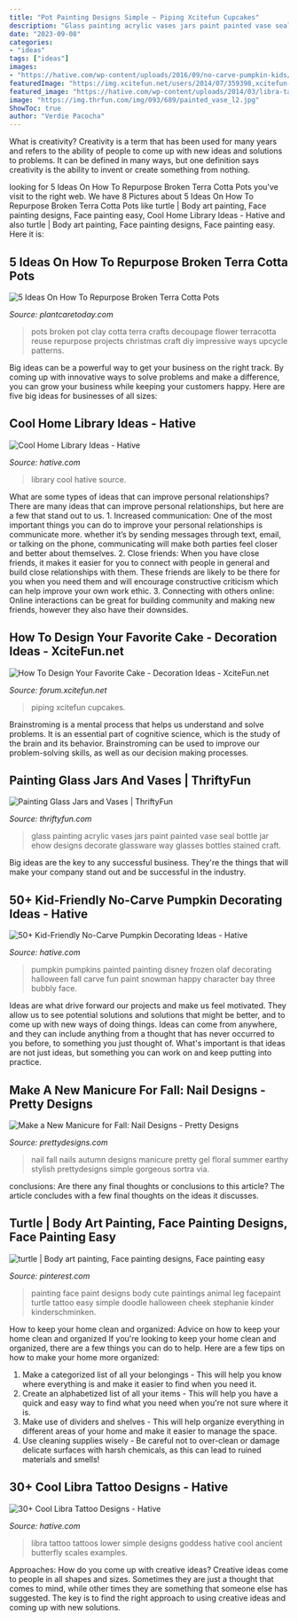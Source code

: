 ```yaml
---
title: "Pot Painting Designs Simple ~ Piping Xcitefun Cupcakes"
description: "Glass painting acrylic vases jars paint painted vase seal bottle jar ehow designs decorate glassware way glasses bottles stained craft"
date: "2023-09-08"
categories:
- "ideas"
tags: ["ideas"]
images:
- "https://hative.com/wp-content/uploads/2016/09/no-carve-pumpkin-kids/40-no-carve-pumpkin-decorating.jpg"
featuredImage: "https://img.xcitefun.net/users/2014/07/359398,xcitefun-cake-decoration-12.jpg"
featured_image: "https://hative.com/wp-content/uploads/2014/03/libra-tattoos/31-simple-libra-back.jpg"
image: "https://img.thrfun.com/img/093/689/painted_vase_l2.jpg"
ShowToc: true
author: "Verdie Pacocha"
---
```



What is creativity?
Creativity is a term that has been used for many years and refers to the ability of people to come up with new ideas and solutions to problems. It can be defined in many ways, but one definition says creativity is the ability to invent or create something from nothing.

	

		
looking for 5 Ideas On How To Repurpose Broken Terra Cotta Pots you've visit to the right web. We have 8 Pictures about 5 Ideas On How To Repurpose Broken Terra Cotta Pots like turtle | Body art painting, Face painting designs, Face painting easy, Cool Home Library Ideas - Hative and also turtle | Body art painting, Face painting designs, Face painting easy. Here it is:
		
    
## 5 Ideas On How To Repurpose Broken Terra Cotta Pots

<img loading=lazy src="http://plantcaretoday.com/wp-content/uploads/decoupagepot1.jpg" onerror="this.onerror=null;this.src='https://tse4.mm.bing.net/th?id=OIP.of7srkLuSPmlHhPjjfW3JQAAAA&amp;pid=15.1';" alt="5 Ideas On How To Repurpose Broken Terra Cotta Pots">

_Source: plantcaretoday.com_

>pots broken pot clay cotta terra crafts decoupage flower terracotta reuse repurpose projects christmas craft diy impressive ways upcycle patterns. 

	

Big ideas can be a powerful way to get your business on the right track. By coming up with innovative ways to solve problems and make a difference, you can grow your business while keeping your customers happy. Here are five big ideas for businesses of all sizes: 

    
## Cool Home Library Ideas - Hative

<img loading=lazy src="https://hative.com/wp-content/uploads/2014/12/home-library-ideas/15-cool-home-library-ideas.jpg" onerror="this.onerror=null;this.src='https://tse3.mm.bing.net/th?id=OIP.n6K2DWrmyM4JWNP4minUXwHaHz&amp;pid=15.1';" alt="Cool Home Library Ideas - Hative">

_Source: hative.com_

>library cool hative source. 

	

What are some types of ideas that can improve personal relationships?
There are many ideas that can improve personal relationships, but here are a few that stand out to us. 1. Increased communication: One of the most important things you can do to improve your personal relationships is communicate more. whether it’s by sending messages through text, email, or talking on the phone, communicating will make both parties feel closer and better about themselves. 2. Close friends: When you have close friends, it makes it easier for you to connect with people in general and build close relationships with them. These friends are likely to be there for you when you need them and will encourage constructive criticism which can help improve your own work ethic. 3. Connecting with others online: Online interactions can be great for building community and making new friends, however they also have their downsides.

    
## How To Design Your Favorite Cake - Decoration Ideas - XciteFun.net

<img loading=lazy src="https://img.xcitefun.net/users/2014/07/359398,xcitefun-cake-decoration-12.jpg" onerror="this.onerror=null;this.src='https://tse3.mm.bing.net/th?id=OIP.VdPdESXgaAE7LdtacEkEFAHaJ4&amp;pid=15.1';" alt="How To Design Your Favorite Cake - Decoration Ideas - XciteFun.net">

_Source: forum.xcitefun.net_

>piping xcitefun cupcakes. 

	

Brainstroming is a mental process that helps us understand and solve problems. It is an essential part of cognitive science, which is the study of the brain and its behavior. Brainstroming can be used to improve our problem-solving skills, as well as our decision making processes.

    
## Painting Glass Jars And Vases | ThriftyFun

<img loading=lazy src="https://img.thrfun.com/img/093/689/painted_vase_l2.jpg" onerror="this.onerror=null;this.src='https://tse2.mm.bing.net/th?id=OIP.8Ua0asafOZvAxTTbG-7vdQHaLH&amp;pid=15.1';" alt="Painting Glass Jars and Vases | ThriftyFun">

_Source: thriftyfun.com_

>glass painting acrylic vases jars paint painted vase seal bottle jar ehow designs decorate glassware way glasses bottles stained craft. 

	

Big ideas are the key to any successful business. They're the things that will make your company stand out and be successful in the industry.

    
## 50+ Kid-Friendly No-Carve Pumpkin Decorating Ideas - Hative

<img loading=lazy src="https://hative.com/wp-content/uploads/2016/09/no-carve-pumpkin-kids/40-no-carve-pumpkin-decorating.jpg" onerror="this.onerror=null;this.src='https://tse1.mm.bing.net/th?id=OIP.OGGvLxyfVaAKeh_J-YuK6gHaLG&amp;pid=15.1';" alt="50+ Kid-Friendly No-Carve Pumpkin Decorating Ideas - Hative">

_Source: hative.com_

>pumpkin pumpkins painted painting disney frozen olaf decorating halloween fall carve fun paint snowman happy character bay three bubbly face. 

	

Ideas are what drive forward our projects and make us feel motivated. They allow us to see potential solutions and solutions that might be better, and to come up with new ways of doing things. Ideas can come from anywhere, and they can include anything from a thought that has never occurred to you before, to something you just thought of. What's important is that ideas are not just ideas, but something you can work on and keep putting into practice.

    
## Make A New Manicure For Fall: Nail Designs - Pretty Designs

<img loading=lazy src="http://www.prettydesigns.com/wp-content/uploads/2014/08/Autumn-Nails.jpg" onerror="this.onerror=null;this.src='https://tse3.mm.bing.net/th?id=OIP.FshrgIaM6GiX7FRHtJxWIgHaJ3&amp;pid=15.1';" alt="Make a New Manicure for Fall: Nail Designs - Pretty Designs">

_Source: prettydesigns.com_

>nail fall nails autumn designs manicure pretty gel floral summer earthy stylish prettydesigns simple gorgeous sortra via. 

	

conclusions: Are there any final thoughts or conclusions to this article?
The article concludes with a few final thoughts on the ideas it discusses.

    
## Turtle | Body Art Painting, Face Painting Designs, Face Painting Easy

<img loading=lazy src="https://i.pinimg.com/736x/ef/5e/1d/ef5e1db6085b4a8de7816591150d5259.jpg" onerror="this.onerror=null;this.src='https://tse1.mm.bing.net/th?id=OIP.0j3FDbgXH4FgAFv1WZkb1wHaJ4&amp;pid=15.1';" alt="turtle | Body art painting, Face painting designs, Face painting easy">

_Source: pinterest.com_

>painting face paint designs body cute paintings animal leg facepaint turtle tattoo easy simple doodle halloween cheek stephanie kinder kinderschminken. 

	

How to keep your home clean and organized: Advice on how to keep your home clean and organized
If you're looking to keep your home clean and organized, there are a few things you can do to help. Here are a few tips on how to make your home more organized: 
1. Make a categorized list of all your belongings - This will help you know where everything is and make it easier to find when you need it. 
2. Create an alphabetized list of all your items - This will help you have a quick and easy way to find what you need when you're not sure where it is. 
3. Make use of dividers and shelves - This will help organize everything in different areas of your home and make it easier to manage the space. 
4. Use cleaning supplies wisely - Be careful not to over-clean or damage delicate surfaces with harsh chemicals, as this can lead to ruined materials and smells!

    
## 30+ Cool Libra Tattoo Designs - Hative

<img loading=lazy src="https://hative.com/wp-content/uploads/2014/03/libra-tattoos/31-simple-libra-back.jpg" onerror="this.onerror=null;this.src='https://tse4.mm.bing.net/th?id=OIP.yXRu39829nD8GXPDl9DWZwHaFj&amp;pid=15.1';" alt="30+ Cool Libra Tattoo Designs - Hative">

_Source: hative.com_

>libra tattoo tattoos lower simple designs goddess hative cool ancient butterfly scales examples. 

	

Approaches: How do you come up with creative ideas?
Creative ideas come to people in all shapes and sizes. Sometimes they are just a thought that comes to mind, while other times they are something that someone else has suggested. The key is to find the right approach to using creative ideas and coming up with new solutions.

